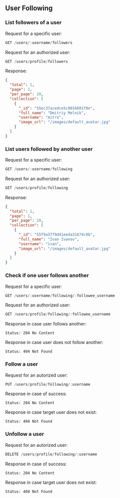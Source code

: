 ## User Following

### List followers of a user

Request for a specific user:
```js
GET /users/:username/followers
```

Request for an authorized user:
```js
GET /users/profile/followers
```

Response:
```json
{
  "total": 1,
  "page": 1,
  "per_page": 20,
  "collection": [
    {
      "_id": "55ec37acedce5c0016801f8e",
      "full_name": "Dmitriy Melnik",
      "username": "mitro",
      "image_url": "/images/default_avatar.jpg"
    }
  ]
}
```

### List users followed by another user

Request for a specific user:
```js
GET /users/:username/following
```

Request for an authorized user:
```js
GET /users/profile/following
```

Response:
```json
{
  "total": 1,
  "page": 1,
  "per_page": 20,
  "collection": [
    {
      "_id": "55f9a3779d41eeda31674c8b",
      "full_name": "Ivan Ivanov",
      "username": "ivan",
      "image_url": "/images/default_avatar.jpg"
    }
  ]
}
```

### Check if one user follows another

Request for a specific user:
```js
GET /users/:username/following/:followee_username
```

Request for an authorized user:
```js
GET /users/profile/following/:followee_username
```

Response in case user follows another:
```HTTP
Status: 204 No Content
```

Response in case user does not follow another:

```HTTP
Status: 404 Not Found
```

### Follow a user

Request for an autorized user:
```js
PUT /users/profile/following/:username
```

Response in case of success:
```HTTP
Status: 204 No Content
```

Response in case target user does not exist:

```HTTP
Status: 404 Not Found
```

### Unfollow a user

Request for an autorized user:
```js
DELETE /users/profile/following/:username
```

Response in case of success:
```HTTP
Status: 204 No Content
```

Response in case target user does not exist:

```HTTP
Status: 404 Not Found
```